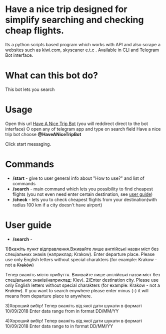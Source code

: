 # Have a nice trip  designed for simplify searching and checking cheap flights.

Its a python scripts based program which works with API and also scrape a websites such as kiwi.com, skyscaner e.t.c .
Available in CLI and Telegram Bot interface.

# What can this bot do?
This bot lets you search 


# Usage
Open this url [Have A Nice Trip Bot](https://telegram.me/HaveANiceTripBot) (you will reddirect direct to the bot interface)
O open any of telegram app and type on search field Have a nice trip bot choose **@HaveANiceTripBot**

Click start messaging. 


# Commands 
* **/start** - give to user general info about "How to use?" and list of commands
* **/search** - main command which lets you possibility to find cheapest flights (you not even need enter certain destination, see [user guide]())
* **/check** - lets you to check cheapest flights from your destination(with radius 100 km if a city doesn't have airport)


# User guide

* **/search** - 

1)Вкажіть пункт відправлення.Вживайте лише англійські назви міст без спеціальних знаків (наприклад: Krakow).
  Enter departure place. Please use only English letters without special charakters (for example: Krakow - not a ~~Kraków~~) 

  Тепер вкажіть місто прибуття. Вживайте лише англійські назви міст без спеціальних знаків(наприклад: Kiev).
2)Enter destination city. Please use only English letters without special charakters (for example: Krakow - not a ~~Kraków~~).
  If you want to search enywhere please enter minus (**-**) it will means from  departure place to anywhere.

3)Хороший вибір! Тепер вкажіть від якої дати шукати  в форматі 10/09/2018
 Enter data range from in format DD/MM/YY

4)Хороший вибір! Тепер вкажіть від якої дати шукати  в форматі 10/09/2018
 Enter data range to in format DD/MM/YY
